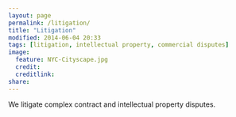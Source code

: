 ```yaml
---
layout: page
permalink: /litigation/
title: "Litigation"
modified: 2014-06-04 20:33
tags: [litigation, intellectual property, commercial disputes]
image:
  feature: NYC-Cityscape.jpg 
  credit: 
  creditlink: 
share: 
---
```




We litigate complex contract and intellectual property disputes.